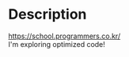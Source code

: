 Description
=============================
https://school.programmers.co.kr/
<br>
I'm exploring optimized code!



